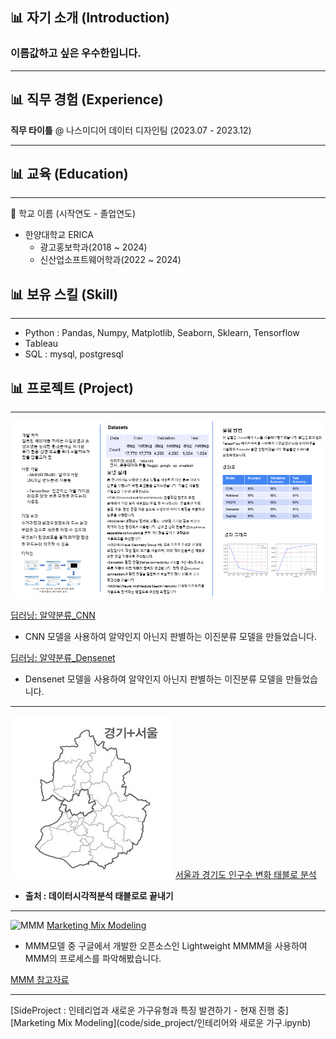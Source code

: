 ## 📊 자기 소개 (Introduction)

### 이름값하고 싶은 우수한입니다.

------

## 📊 직무 경험 (Experience)

**직무 타이틀** @ 나스미디어 데이터 디자인팀 (2023.07 - 2023.12)

------

## 📊 교육 (Education)
------
🏫 학교 이름 (시작연도 - 졸업연도)

- 한양대학교 ERICA
    - 광고홍보학과(2018 ~ 2024)
    - 신산업소프트웨어학과(2022 ~ 2024)


## 📊 보유 스킬 (Skill)
------
- Python : Pandas, Numpy, Matplotlib, Seaborn, Sklearn, Tensorflow
- Tableau
- SQL : mysql, postgresql

## 📊 프로젝트 (Project)
------
![trash](assets/img/알약분류.png)

[딥러닝: 알약분류_CNN](code/알약분류/알약분류_CNN.ipynb)

- CNN 모델을 사용하여 알약인지 아닌지 판별하는 이진분류 모델을 만들었습니다.

[딥러닝: 알약분류_Densenet](code/알약분류/알약분류(densenet).ipynb)

- Densenet 모델을 사용하여 알약인지 아닌지 판별하는 이진분류 모델을 만들었습니다.

------


![서울경기](assets/img/서울경기.jpg)
[서울과 경기도 인구수 변화 태블로 분석](https://public.tableau.com/shared/RG267R9T4?:display_count=n&:origin=viz_share_link)

- **출처 : 데이터시각적분석 태블로로 끝내기**

------


![MMM](assets/img/MMM.jpg)
[Marketing Mix Modeling](code/MMM/lightweight_mmm.ipynb)

- MMM모델 중 구글에서 개발한 오픈소스인 Lightweight MMMM을 사용하여 MMM의 프로세스를 파악해봤습니다.

[MMM 참고자료](https://xlnt415.notion.site/Operationalizing-Modern-MMM-For-Your-Brand-2e01f5be7f834d16afece31deac0b8dc?pvs=4)

------


[SideProject : 인테리업과 새로운 가구유형과 특징 발견하기 - 현재 진행 중]
[Marketing Mix Modeling](code/side_project/인테리어와 새로운 가구.ipynb)
